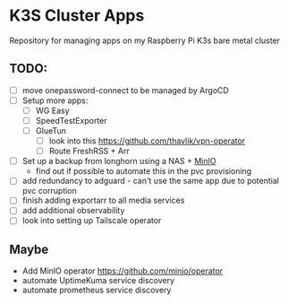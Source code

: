 # K3S Cluster Apps

Repository for managing apps on my Raspberry Pi K3s bare metal cluster

## TODO:

- [ ] move onepassword-connect to be managed by ArgoCD
- [ ] Setup more apps:
  - [ ] WG Easy
  - [ ] SpeedTestExporter
  - [ ] GlueTun
    - [ ] look into this https://github.com/thavlik/vpn-operator
    - [ ] Route FreshRSS + Arr
- [ ] Set up a backup from longhorn using a NAS + [MinIO](https://min.io/)
  - find out if possible to automate this in the pvc provisioning
- [ ] add redundancy to adguard - can't use the same app due to potential pvc corruption
- [ ] finish adding exportarr to all media services
- [ ] add additional observability
- [ ] look into setting up Tailscale operator

## Maybe

- Add MinIO operator https://github.com/minio/operator
- automate UptimeKuma service discovery
- automate prometheus service discovery
